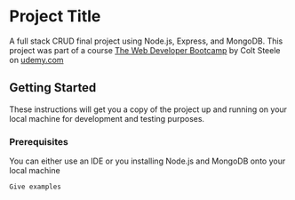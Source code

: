 # Project Title
A full stack CRUD final project using Node.js, Express, and MongoDB.  This project was part of a course [The Web Developer Bootcamp](https://www.udemy.com/the-web-developer-bootcamp/) by Colt Steele on [udemy.com](https://www.udemy.com)

## Getting Started

These instructions will get you a copy of the project up and running on your local machine for development and testing purposes.

### Prerequisites

You can either use an IDE or you installing Node.js and MongoDB onto your local machine

```
Give examples
```